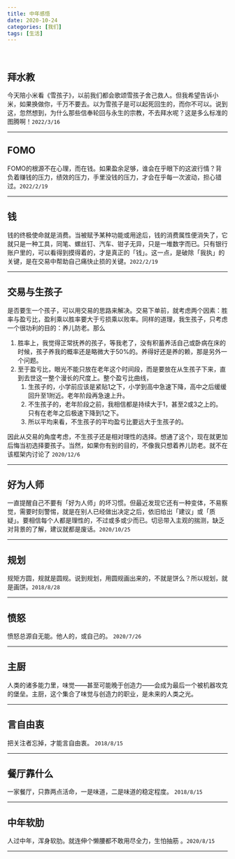 ```yaml
---
title: 中年感悟
date: 2020-10-24
categories: [我们]
tags: [生活]
---
```

<br/>

## 拜水教

今天陪小米看《雪孩子》，以前我们都会歌颂雪孩子舍己救人。但我希望告诉小米，如果换做你，千万不要去。以为雪孩子是可以起死回生的，而你不可以。说到这，忽然想到，为什么那些信奉轮回与永生的宗教，不去拜水呢？这是多么标准的图腾啊！`2022/3/16`

---



## FOMO

FOMO的根源不在心理，而在钱。如果盈余足够，谁会在乎眼下的这波行情？背负着赚钱的压力，绩效的压力，手里没钱的压力，才会在乎每一次波动，担心错过。`2022/2/19`

---



## 钱

钱的终极使命就是消费。当被赋予某种功能或用途后，钱的消费属性便消失了，它就只是一种工具，同笔、螺丝钉、汽车、钳子无异，只是一堆数字而已。只有银行账户里的，可以看得到摸得着的，才是真正的「钱」。这一点，是破除「我执」的关键，是在交易中帮助自己痛快止损的关键。`2022/2/19`

---

## 交易与生孩子

是否要生一个孩子，可以用交易的思路来解决。交易下单前，就考虑两个因素：胜率与盈亏比，盈利乘以胜率要大于亏损乘以败率。同样的道理，我生孩子，只考虑一个很功利的目的：养儿防老。那么

1. 胜率上，我觉得正常抚养的孩子，等我老了，没有积蓄养活自己或卧病在床的时候，孩子养我的概率还是略微大于50%的。养得好还是养的赖，那是另外一个问题。
2. 至于盈亏比，眼光不能只放在老年这个时间段，而是要放在从生孩子下来，直到去世这一整个漫长的尺度上。整个盈亏比曲线，
   1. 生孩子的，小学前应该是紧贴1之下，小学到高中急速下降，高中之后缓缓回升至1附近。老年阶段再急速上升。
   2. 不生孩子的，老年阶段之前，我相信都是持续大于1，甚至2或3之上的。只有在老年之后极速下降到1之下。
   3. 所以平均来看，不生孩子的平均盈亏比要远大于生孩子的。


因此从交易的角度考虑，不生孩子还是相对理性的选择。想通了这个，现在就更加后悔当初选择要孩子。当然，如果你有别的目的，不像我只想着养儿防老。就不在该框架内讨论了 `2020/12/6`

---

## 好为人师

一直提醒自己不要有「好为人师」的坏习惯。但最近发现它还有一种变体，不易察觉，需要时刻警惕，就是在别人已经做出决定之后，依旧给出「建议」或「质疑」。要相信每个人都是理性的，不过或多或少而已。切忌带入主观的揣测，缺乏对背景的了解，建议就都是废话。`2020/10/25` 

---

## 规划

规矩方圆，规就是圆规。说到规划，用圆规画出来的，不就是饼么？所以规划，就是画饼。`2018/8/28`

---



## 愤怒

愤怒总源自无能。他人的，或自己的。 `2020/7/26`

---

## 主厨

人类的诸多能力里，味觉——甚至可能晚于创造力——会成为最后一个被机器攻克的堡垒。主厨，这个集合了味觉与创造力的职业，是未来的人类之光。

---



## 言自由衷

把关注者忘掉，才能言自由衷。 `2018/8/15`

---



## 餐厅靠什么

一家餐厅，只靠两点活命，一是味道，二是味道的稳定程度。  `2018/8/15`

---



## 中年软肋

人过中年，浑身软肋。就连伸个懒腰都不敢用尽全力，生怕抽筋 。`2020/8/15`

---



